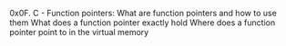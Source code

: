 0x0F. C - Function pointers:
	What are function pointers and how to use them
	What does a function pointer exactly hold
	Where does a function pointer point to in the virtual memory
